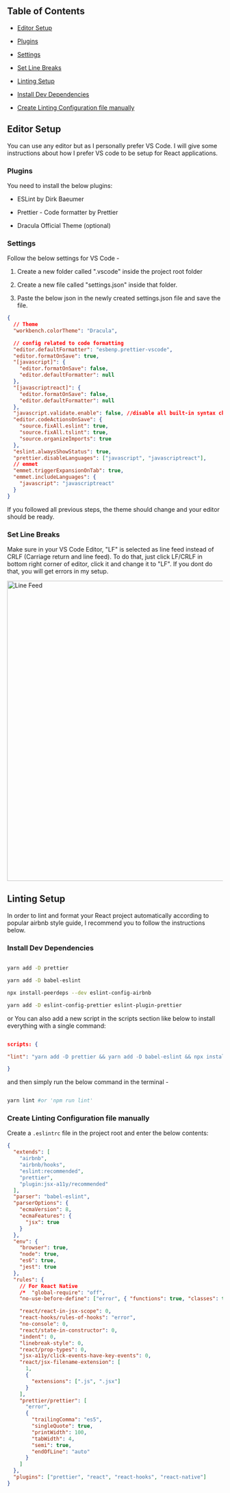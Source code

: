 ## Table of Contents

- [Editor Setup](#editor-setup)

- [Plugins](#plugins)

- [Settings](#settings)

- [Set Line Breaks](#set-line-breaks)

- [Linting Setup](#linting-setup)

- [Install Dev Dependencies](#install-dev-dependencies)

- [Create Linting Configuration file manually](#create-linting-configuration-file-manually)

## Editor Setup

You can use any editor but as I personally prefer VS Code. I will give some instructions about how I prefer VS code to be setup for React applications.

### Plugins

You need to install the below plugins:

- ESLint by Dirk Baeumer

- Prettier - Code formatter by Prettier

- Dracula Official Theme (optional)

### Settings

Follow the below settings for VS Code -

1. Create a new folder called ".vscode" inside the project root folder

2. Create a new file called "settings.json" inside that folder.

3. Paste the below json in the newly created settings.json file and save the file.

```json
{
  // Theme
  "workbench.colorTheme": "Dracula",

  // config related to code formatting
  "editor.defaultFormatter": "esbenp.prettier-vscode",
  "editor.formatOnSave": true,
  "[javascript]": {
    "editor.formatOnSave": false,
    "editor.defaultFormatter": null
  },
  "[javascriptreact]": {
    "editor.formatOnSave": false,
    "editor.defaultFormatter": null
  },
  "javascript.validate.enable": false, //disable all built-in syntax checking
  "editor.codeActionsOnSave": {
    "source.fixAll.eslint": true,
    "source.fixAll.tslint": true,
    "source.organizeImports": true
  },
  "eslint.alwaysShowStatus": true,
  "prettier.disableLanguages": ["javascript", "javascriptreact"],
  // emmet
  "emmet.triggerExpansionOnTab": true,
  "emmet.includeLanguages": {
    "javascript": "javascriptreact"
  }
}
```

If you followed all previous steps, the theme should change and your editor should be ready.

### Set Line Breaks

Make sure in your VS Code Editor, "LF" is selected as line feed instead of CRLF (Carriage return and line feed). To do that, just click LF/CRLF in bottom right corner of editor, click it and change it to "LF". If you dont do that, you will get errors in my setup.

<img  src="https://i.ibb.co/tz0svzZ/line-feed.jpg"  alt="Line Feed"  width="700">

## Linting Setup

In order to lint and format your React project automatically according to popular airbnb style guide, I recommend you to follow the instructions below.

### Install Dev Dependencies

```sh

yarn add -D prettier

yarn add -D babel-eslint

npx install-peerdeps --dev eslint-config-airbnb

yarn add -D eslint-config-prettier eslint-plugin-prettier

```

or You can also add a new script in the scripts section like below to install everything with a single command:

```json

scripts: {

"lint": "yarn add -D prettier && yarn add -D babel-eslint && npx install-peerdeps --dev eslint-config-airbnb && yarn add -D eslint-config-prettier eslint-plugin-prettier"

}

```

and then simply run the below command in the terminal -

```sh

yarn lint #or 'npm run lint'

```

### Create Linting Configuration file manually

Create a `.eslintrc` file in the project root and enter the below contents:

```json
{
  "extends": [
    "airbnb",
    "airbnb/hooks",
    "eslint:recommended",
    "prettier",
    "plugin:jsx-a11y/recommended"
  ],
  "parser": "babel-eslint",
  "parserOptions": {
    "ecmaVersion": 8,
    "ecmaFeatures": {
      "jsx": true
    }
  },
  "env": {
    "browser": true,
    "node": true,
    "es6": true,
    "jest": true
  },
  "rules": {
    // For React Native
    /*  "global-require": "off",
    "no-use-before-define": ["error", { "functions": true, "classes": true, "variables": false }], */

    "react/react-in-jsx-scope": 0,
    "react-hooks/rules-of-hooks": "error",
    "no-console": 0,
    "react/state-in-constructor": 0,
    "indent": 0,
    "linebreak-style": 0,
    "react/prop-types": 0,
    "jsx-a11y/click-events-have-key-events": 0,
    "react/jsx-filename-extension": [
      1,
      {
        "extensions": [".js", ".jsx"]
      }
    ],
    "prettier/prettier": [
      "error",
      {
        "trailingComma": "es5",
        "singleQuote": true,
        "printWidth": 100,
        "tabWidth": 4,
        "semi": true,
        "endOfLine": "auto"
      }
    ]
  },
  "plugins": ["prettier", "react", "react-hooks", "react-native"]
}
```
